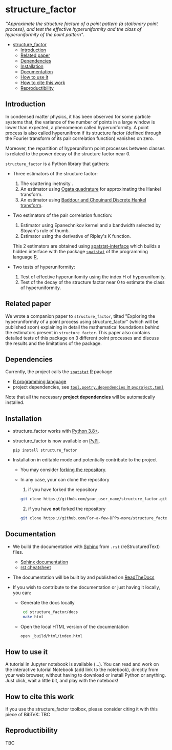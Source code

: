 # structure_factor

*''Approximate the structure facture of a point pattern (a stationary point process), and test the effective hyperuniformity and the class of hyperuniformity of the point pattern"*.

- [structure_factor](#structure_factor)
  - [Introduction](#introduction)
  - [Related paper](#related-paper)
  - [Dependencies](#dependencies)
  - [Installation](#installation)
  - [Documentation](#documentation)
  - [How to use it](#how-to-use-it)
  - [How to cite this work](#how-to-cite-this-work)
  - [Reproductibility](#reproductibility)

## Introduction

 In condensed matter physics, it has been observed for some particle systems that, the variance of the number of points in a large window is lower than expected, a phenomenon called hyperuniformity.
 A point process is also called hyperunifrom if its structure factor  (defined through the Fourier transform of its pair correlation function) vanishes on zero.

 Moreover, the repartition of hyperuniform point processes between classes is related to the power decay of the structure factor near 0.

 `structure_factor` is a Python library that gathers:

- Three estimators of the structure factor:
    1. The scattering inetnsity .
    2. An estimator using [Ogata quadrature](https://www.kurims.kyoto-u.ac.jp/~prims/pdf/41-4/41-4-40.pdf) for approximating the Hankel transform.
    3. An estimator using [Baddour and Chouinard Discrete Hankel transform](https://www.osapublishing.org/josaa/abstract.cfm?uri=josaa-32-4-611).

- Two estimators of the pair correlation function:
   1. Estimator using Epanechnikov kernel and a bandwidth selected by Stoyan's rule of thumb.
   2. Estimator using the derivative of Ripley's K function.

  This 2 estimators are obtained using [spatstat-interface](https://github.com/For-a-few-DPPs-more/spatstat-interface) which builds a hidden interface with the package [`spatstat`](https://github.com/spatstat/spatstat) of the programming language [R](https://www.r-project.org/),

- Two tests of hyperuniformity:

  1. Test of effective hyperunifomity using the index H of hyperunifomity.
  2. Test of the decay of the structure factor near 0 to estimate the class of hyperuniformity.

## Related paper

We wrote a companion paper to `structure_factor`, tilted "Exploring the hyperuniformity of a point process using structure_factor" (which will be published soon) explaining in detail the mathematical foundations behind the estimators present in `structure_factor`. This paper also contains detailed tests of this package on 3 different point processes and discuss the results and  the limitations of the package.

## Dependencies

Currently, the project calls the [`spatstat`](https://github.com/spatstat/spatstat) [R](https://www.r-project.org/) package

- [R programming language](https://www.r-project.org/)
- project dependencies, see [`tool.poetry.dependencies` in `pyproject.toml`](./pyproject.toml)

Note that all the necessary **project dependencies** will be automatically installed.

## Installation

- structure_factor works with [Python 3.8+](https://www.python.org/downloads/release/python-380/).

- structure_factor is now available on [PyPI](https://pypi.org/project/).

      pip install structure_factor

- Installation in editable mode and potentially contribute to the project
  - You may consider [forking the repository](https://github.com/For-a-few-DPPs-more/structure_factor/fork).
  - In any case, your can clone the repository
     1. if you have forked the repository

      ```bash
      git clone https://github.com/your_user_name/structure_factor.git
      ```

     2. if you have **not** forked the repository

      ```bash
      git clone https://github.com/For-a-few-DPPs-more/structure_factor.git

## Documentation

- We build the documentation with [Sphinx](https://www.sphinx-doc.org/en/master/index.html) from `.rst` (reStructuredText) files.

  - [Sphinx documentation](https://www.sphinx-doc.org/en/master/index.html)
  - [rst cheatsheet](https://docs.typo3.org/m/typo3/docs-how-to-document/master/en-us/WritingReST/CheatSheet.html
)
- The documentation will be built by and published on [ReadTheDocs](https://readthedocs.org/)
- If you wish to contribute to the documentation or just having it locally, you can:
  - Generate the docs locally

    ```bash
     cd structure_factor/docs
     make html

  - Open the local HTML version of the documentation

    ```bash
    open _build/html/index.html

## How to use it

A tutorial in Jupyter notebook is available (...). You can read and work on the interactive tutorial Notebook (add link to the notebook), directly from your web browser, without having to download or install Python or anything. Just click, wait a little bit, and play with the notebook!

## How to cite this work

If you use the structure_factor toolbox, please consider citing it with this piece of BibTeX:
TBC

## Reproductibility

TBC
